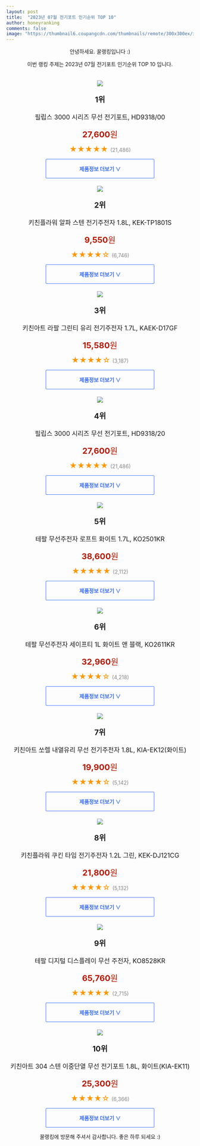 ```yaml
---
layout: post
title:  "2023년 07월 전기포트 인기순위 TOP 10"
author: honeyranking
comments: false
image: "https://thumbnail6.coupangcdn.com/thumbnails/remote/300x300ex/image/retail/images/2414698092178492-dd39ef0d-83ca-4d47-bba7-0a7cdd58f94b.jpg"
---
```

<p style="text-align: center;">안녕하세요. 꿀랭킹입니다 :)</p>
<p style="text-align: center;">이번 랭킹 주제는 2023년 07월 전기포트 인기순위 TOP 10 입니다.</p><center><img src="https://thumbnail6.coupangcdn.com/thumbnails/remote/300x300ex/image/retail/images/2414698092178492-dd39ef0d-83ca-4d47-bba7-0a7cdd58f94b.jpg" style="margin-top:20px" /></center><p style="text-align: center; font-size: 20px"><b>1위</b></p><p style="text-align: center; font-size: 17px">필립스 3000 시리즈 무선 전기포트, HD9318/00</p><p style="text-align: center;"><span style="color: #b61800; font-size: 22px;"><b>27,600</b>원</span></p><p style="text-align: center;"><span style="color: #ff9600; font-size: 20px;">★★★★★ </span><span style="color: #878787;">(21,486)</span></p><center><a href="https://link.coupang.com/a/5nLvG"><div style="font-size: 14px; display: inline-block; padding: 15px 90px; color: #346aff; border-radius: 2px; border: 1px solid #346aff; cursor: pointer;"><b>제품정보 더보기 &or;</b></div></a></center><center><img src="https://thumbnail8.coupangcdn.com/thumbnails/remote/300x300ex/image/retail/images/1933785405510765-4c24c3ad-6bbb-4faa-80dc-141162c18625.jpg" style="margin-top:20px" /></center><p style="text-align: center; font-size: 20px"><b>2위</b></p><p style="text-align: center; font-size: 17px">키친플라워 알파 스텐 전기주전자 1.8L, KEK-TP1801S</p><p style="text-align: center;"><span style="color: #b61800; font-size: 22px;"><b>9,550</b>원</span></p><p style="text-align: center;"><span style="color: #ff9600; font-size: 20px;">★★★★☆ </span><span style="color: #878787;">(6,746)</span></p><center><a href="https://link.coupang.com/a/5nLvH"><div style="font-size: 14px; display: inline-block; padding: 15px 90px; color: #346aff; border-radius: 2px; border: 1px solid #346aff; cursor: pointer;"><b>제품정보 더보기 &or;</b></div></a></center><center><img src="https://thumbnail10.coupangcdn.com/thumbnails/remote/300x300ex/image/retail/images/9117973862976589-a6fa0151-448b-45b3-865f-cb5792ff81f2.jpg" style="margin-top:20px" /></center><p style="text-align: center; font-size: 20px"><b>3위</b></p><p style="text-align: center; font-size: 17px">키친아트 라팔 그린티 유리 전기주전자 1.7L, KAEK-D17GF</p><p style="text-align: center;"><span style="color: #b61800; font-size: 22px;"><b>15,580</b>원</span></p><p style="text-align: center;"><span style="color: #ff9600; font-size: 20px;">★★★★☆ </span><span style="color: #878787;">(3,187)</span></p><center><a href="https://link.coupang.com/a/5nLvI"><div style="font-size: 14px; display: inline-block; padding: 15px 90px; color: #346aff; border-radius: 2px; border: 1px solid #346aff; cursor: pointer;"><b>제품정보 더보기 &or;</b></div></a></center><center><img src="https://thumbnail9.coupangcdn.com/thumbnails/remote/300x300ex/image/retail/images/550198729724681-d74616e4-4b66-415e-a649-9fb26a769bee.jpg" style="margin-top:20px" /></center><p style="text-align: center; font-size: 20px"><b>4위</b></p><p style="text-align: center; font-size: 17px">필립스 3000 시리즈 무선 전기포트, HD9318/20</p><p style="text-align: center;"><span style="color: #b61800; font-size: 22px;"><b>27,600</b>원</span></p><p style="text-align: center;"><span style="color: #ff9600; font-size: 20px;">★★★★★ </span><span style="color: #878787;">(21,486)</span></p><center><a href="https://link.coupang.com/a/5nLvJ"><div style="font-size: 14px; display: inline-block; padding: 15px 90px; color: #346aff; border-radius: 2px; border: 1px solid #346aff; cursor: pointer;"><b>제품정보 더보기 &or;</b></div></a></center><center><img src="https://thumbnail7.coupangcdn.com/thumbnails/remote/300x300ex/image/retail/images/8672072855370979-d384b09e-d32b-48d1-988d-ccd712ae469d.jpg" style="margin-top:20px" /></center><p style="text-align: center; font-size: 20px"><b>5위</b></p><p style="text-align: center; font-size: 17px">테팔 무선주전자 로프트 화이트 1.7L, KO2501KR</p><p style="text-align: center;"><span style="color: #b61800; font-size: 22px;"><b>38,600</b>원</span></p><p style="text-align: center;"><span style="color: #ff9600; font-size: 20px;">★★★★★ </span><span style="color: #878787;">(2,112)</span></p><center><a href="https://link.coupang.com/a/5nLvK"><div style="font-size: 14px; display: inline-block; padding: 15px 90px; color: #346aff; border-radius: 2px; border: 1px solid #346aff; cursor: pointer;"><b>제품정보 더보기 &or;</b></div></a></center><center><img src="https://thumbnail8.coupangcdn.com/thumbnails/remote/300x300ex/image/retail/images/1650867512989616-343942c9-15f0-42cf-91bf-82491ce98171.png" style="margin-top:20px" /></center><p style="text-align: center; font-size: 20px"><b>6위</b></p><p style="text-align: center; font-size: 17px">테팔 무선주전자 세이프티 1L 화이트 앤 블랙, KO2611KR</p><p style="text-align: center;"><span style="color: #b61800; font-size: 22px;"><b>32,960</b>원</span></p><p style="text-align: center;"><span style="color: #ff9600; font-size: 20px;">★★★★☆ </span><span style="color: #878787;">(4,218)</span></p><center><a href="https://link.coupang.com/a/5nLvL"><div style="font-size: 14px; display: inline-block; padding: 15px 90px; color: #346aff; border-radius: 2px; border: 1px solid #346aff; cursor: pointer;"><b>제품정보 더보기 &or;</b></div></a></center><center><img src="https://thumbnail7.coupangcdn.com/thumbnails/remote/300x300ex/image/retail/images/125237834074983-ea9fab60-fc53-466d-9fe1-c2e124f4f1e2.jpg" style="margin-top:20px" /></center><p style="text-align: center; font-size: 20px"><b>7위</b></p><p style="text-align: center; font-size: 17px">키친아트 쏘렐 내열유리 무선 전기주전자 1.8L, KIA-EK12(화이트)</p><p style="text-align: center;"><span style="color: #b61800; font-size: 22px;"><b>19,900</b>원</span></p><p style="text-align: center;"><span style="color: #ff9600; font-size: 20px;">★★★★☆ </span><span style="color: #878787;">(5,142)</span></p><center><a href="https://link.coupang.com/a/5nLvO"><div style="font-size: 14px; display: inline-block; padding: 15px 90px; color: #346aff; border-radius: 2px; border: 1px solid #346aff; cursor: pointer;"><b>제품정보 더보기 &or;</b></div></a></center><center><img src="https://thumbnail6.coupangcdn.com/thumbnails/remote/300x300ex/image/retail/images/2023/06/28/11/7/31c999f0-c3b1-4906-bdb8-045088435b52.jpg" style="margin-top:20px" /></center><p style="text-align: center; font-size: 20px"><b>8위</b></p><p style="text-align: center; font-size: 17px">키친플라워 쿠킨 타임 전기주전자 1.2L 그린, KEK-DJ121CG</p><p style="text-align: center;"><span style="color: #b61800; font-size: 22px;"><b>21,800</b>원</span></p><p style="text-align: center;"><span style="color: #ff9600; font-size: 20px;">★★★★☆ </span><span style="color: #878787;">(5,132)</span></p><center><a href="https://link.coupang.com/a/5nLvP"><div style="font-size: 14px; display: inline-block; padding: 15px 90px; color: #346aff; border-radius: 2px; border: 1px solid #346aff; cursor: pointer;"><b>제품정보 더보기 &or;</b></div></a></center><center><img src="https://thumbnail9.coupangcdn.com/thumbnails/remote/300x300ex/image/retail/images/801626458483272-d3b95ce8-ba6a-4b16-ad4b-d8a3f7c4f439.jpg" style="margin-top:20px" /></center><p style="text-align: center; font-size: 20px"><b>9위</b></p><p style="text-align: center; font-size: 17px">테팔 디지털 디스플레이 무선 주전자, KO8528KR</p><p style="text-align: center;"><span style="color: #b61800; font-size: 22px;"><b>65,760</b>원</span></p><p style="text-align: center;"><span style="color: #ff9600; font-size: 20px;">★★★★★ </span><span style="color: #878787;">(2,715)</span></p><center><a href="https://link.coupang.com/a/5nLvQ"><div style="font-size: 14px; display: inline-block; padding: 15px 90px; color: #346aff; border-radius: 2px; border: 1px solid #346aff; cursor: pointer;"><b>제품정보 더보기 &or;</b></div></a></center><center><img src="https://thumbnail10.coupangcdn.com/thumbnails/remote/300x300ex/image/retail/images/1937963134467023-e5f703da-ee39-478f-ad0b-b899b98693b9.jpg" style="margin-top:20px" /></center><p style="text-align: center; font-size: 20px"><b>10위</b></p><p style="text-align: center; font-size: 17px">키친아트 304 스텐 이중단열 무선 전기포트 1.8L, 화이트(KIA-EK11)</p><p style="text-align: center;"><span style="color: #b61800; font-size: 22px;"><b>25,300</b>원</span></p><p style="text-align: center;"><span style="color: #ff9600; font-size: 20px;">★★★★☆ </span><span style="color: #878787;">(6,366)</span></p><center><a href="https://link.coupang.com/a/5nLvR"><div style="font-size: 14px; display: inline-block; padding: 15px 90px; color: #346aff; border-radius: 2px; border: 1px solid #346aff; cursor: pointer;"><b>제품정보 더보기 &or;</b></div></a></center><p style="text-align: center;">꿀랭킹에 방문해 주셔서 감사합니다. 좋은 하루 되세요 :)</p>